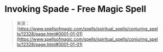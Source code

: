 <!--yml
category: 未分类
date: 2024-06-12 18:49:59
-->

# Invoking Spade - Free Magic Spell

> 来源：[https://www.spellsofmagic.com/spells/spiritual_spells/conjuring_spells/12328/page.html#0001-01-01](https://www.spellsofmagic.com/spells/spiritual_spells/conjuring_spells/12328/page.html#0001-01-01)